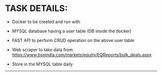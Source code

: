 # TASK DETAILS:

- Docker to be created and run with

- MYSQL database having a user table (DB inside the docker)

- FAST API to perform CRUD operation on the above user table

- Web scraper to take data from https://www.bseindia.com/markets/equity/EQReports/bulk_deals.aspx

- Store in the MYSQL table daily

---